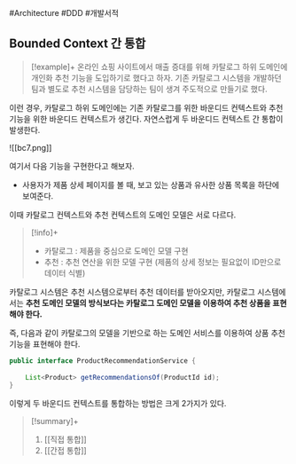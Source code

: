 #Architecture #DDD #개발서적 

## Bounded Context 간 통합
> [!example]+ 
> 온라인 쇼핑 사이트에서 매출 증대를 위해 카탈로그 하위 도메인에 개인화 추천 기능을 도입하기로 했다고 하자. 기존 카탈로그 시스템을 개발하던 팀과 별도로 추천 시스템을 담당하는 팀이 생겨 주도적으로 만들기로 했다.

이런 경우, 카탈로그 하위 도메인에는 기존 카탈로그를 위한 바운디드 컨텍스트와 추천 기능을 위한 바운디드 컨텍스트가 생긴다. 자연스럽게 두 바운디드 컨텍스트 간 통합이 발생한다.

![[bc7.png]]

여기서 다음 기능을 구현한다고 해보자.
+ 사용자가 제품 상세 페이지를 볼 때, 보고 있는 상품과 유사한 상품 목록을 하단에 보여준다.

이때 카탈로그 컨텍스트와 추천 컨텍스트의 도메인 모델은 서로 다르다.

> [!info]+ 
> + 카탈로그 : 제품을 중심으로 도메인 모델 구현
> + 추천 : 추천 연산을 위한 모델 구현 (제품의 상세 정보는 필요없이 ID만으로 데이터 식별)

카탈로그 시스템은 추천 시스템으로부터 추천 데이터를 받아오지만, 카탈로그 시스템에서는 **추천 도메인 모델의 방식보다는 카탈로그 도메인 모델을 이용하여 추천 상품을 표현해야 한다.**

즉, 다음과 같이 카탈로그의 모델을 기반으로 하는 도메인 서비스를 이용하여 상품 추천 기능을 표현해야 한다.

```java
public interface ProductRecommendationService {
    
    List<Product> getRecommendationsOf(ProductId id);
}
```

이렇게 두 바운디드 컨텍스트를 통합하는 방법은 크게 2가지가 있다.

> [!summary]+ 
> 1. [[직접 통합]]
> 2. [[간접 통합]]

